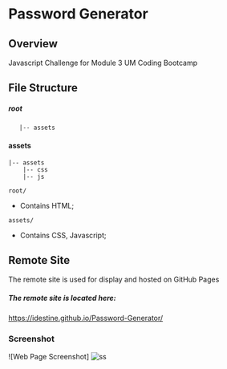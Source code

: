 # Password Generator

## Overview

Javascript Challenge for Module 3 UM Coding Bootcamp


## File Structure

##### root

```shell
   |-- assets
```

#### assets
```shell
|-- assets
    |-- css
    |-- js
```

`root/`

- Contains HTML;


`assets/`

- Contains CSS, Javascript;


## Remote Site

The remote site is used for display and hosted on GitHub Pages

##### The remote site is located here:
https://idestine.github.io/Password-Generator/
### Screenshot

![Web Page Screenshot] ![ss](https://user-images.githubusercontent.com/112515751/196262971-dda8775c-a82e-4d75-9678-e5ea4147d524.png)
